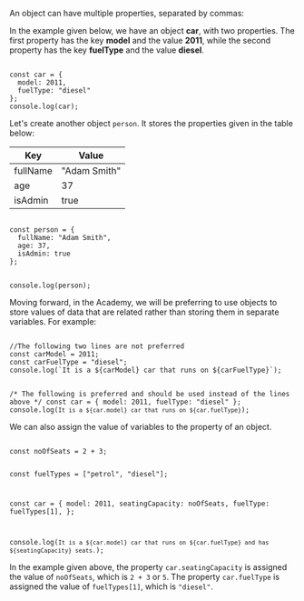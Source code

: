 An object can have multiple properties,
separated by commas:

In the example given below,
we have an object **car**,
with two properties.
The first property has the key **model**
and the value **2011**,
while the second property has the key
**fuelType** and
the value **diesel**.

<codeblock language="javascript" type="lesson">
<code>
const car = {
  model: 2011,
  fuelType: "diesel"
};
console.log(car);
</code>
</codeblock>

Let's create another object `person`.
It stores the properties given in the table below:

| Key      | Value        |
| -------- | ------------ |
| fullName | "Adam Smith" |
| age      | 37           |
| isAdmin  | true         |

<codeblock language="javascript" type="lesson">
<code>
const person = {
  fullName: "Adam Smith",
  age: 37,
  isAdmin: true
};

console.log(person);
</code>
</codeblock>

Moving forward, in the Academy,
we will be preferring to use
objects to store values of
data that are related
rather than
storing them in separate variables.
For example:

<codeblock language="javascript" type="lesson">
<code>
//The following two lines are not preferred
const carModel = 2011;
const carFuelType = "diesel";
console.log(`It is a ${carModel} car that runs on ${carFuelType}`);

/*
The following is preferred and
should be used instead of the lines above
*/
const car = {
  model: 2011,
  fuelType: "diesel"
};
console.log(`It is a ${car.model} car that runs on ${car.fuelType}`);
</code>
</codeblock>

We can also assign the value of variables
to the property of an object.

<codeblock language="javascript" type="lesson">
<code>
const noOfSeats = 2 + 3;

const fuelTypes = ["petrol", "diesel"];

const car = {
  model: 2011,
  seatingCapacity: noOfSeats,
  fuelType: fuelTypes[1],
};

console.log(`It is a ${car.model} car that runs on ${car.fuelType} and has ${seatingCapacity} seats.`);
</code>
</codeblock>

In the example given above,
the property `car.seatingCapacity`
is assigned the value of `noOfSeats`,
which is `2 + 3` or `5`.
The property `car.fuelType`
is assigned the value of `fuelTypes[1]`,
which is `"diesel"`.
